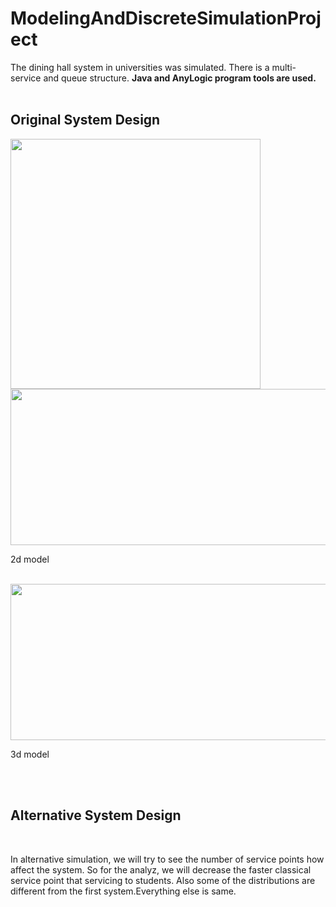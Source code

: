 # ModelingAndDiscreteSimulationProject
The dining hall system in universities was simulated. There is a multi-service and queue structure.
<b>Java and AnyLogic program tools are used.</b>
<br>
<br>
<h2> Original System Design </h2>
<img src="https://user-images.githubusercontent.com/45011293/211405970-3f3278d0-a0f7-4d69-bfd2-a9987a36c159.png" width="400" height="400">
<br>
<img src="https://user-images.githubusercontent.com/45011293/211408358-6c36e93f-c80e-4b4f-96c6-58f870f4b53a.png" width="800" height="250">
<p> 2d model </p>
<br>
<img src="https://user-images.githubusercontent.com/45011293/211408456-d18a4cc2-1c94-44ad-9886-56908c76709e.png" width="800" height="250">
<p> 3d model </p>
<br>
<br>
<h2> Alternative System Design </h2>
<br>
<p> In alternative simulation, we will try to see the number of service points how affect the system. So for the analyz, we will decrease the faster classical service point that servicing to students. Also some of the distributions are different from the first system.Everything else is same.</p>
